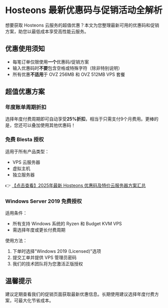 # Hosteons 最新优惠码与促销活动全解析

想要获取 Hosteons 云服务的超值优惠？本文为您整理最新可用的优惠码和促销方案，助您以最低成本享受高性能云服务。

## 优惠使用须知

- 每笔订单仅限使用**一个**优惠码/促销方案
- 输入优惠码时**不要**包含空格或特殊字符（除非特别说明）
- 所有优惠**不适用**于 OVZ 256MB 和 OVZ 512MB VPS 套餐

## 超值优惠方案

### 年度账单周期折扣
选择年度付费周期即可自动享受**25%折扣**，相当于只需支付9个月费用。更棒的是，您还可以叠加使用其他优惠码！

### 免费 Blesta 授权
适用于所有产品类型：
- VPS 云服务器
- 虚拟主机
- 独立服务器

👉 [【点击查看】2025年最新 Hosteons 优惠码及特价云服务器方案汇总](https://bit.ly/hosteons)

### Windows Server 2019 免费授权
适用条件：
- 所有支持 Windows 系统的 Ryzen 和 Budget KVM VPS
- 需选择年度或更长付费周期

使用方法：
1. 下单时选择"Windows 2019 (Licensed)"选项
2. 提交工单并提供 VPS 管理员密码
3. 我们的技术团队将为您激活正版授权

## 温馨提示

建议定期查看我们的促销页面获取最新优惠信息。长期使用建议选择年度付费方案，可最大化节省成本。